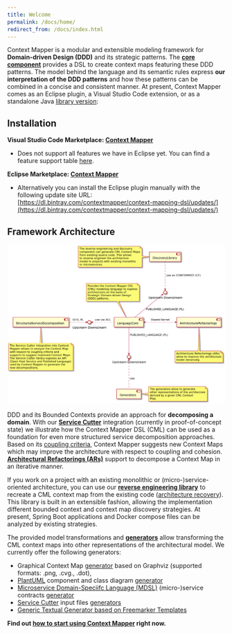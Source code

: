 ```yaml
---
title: Welcome
permalink: /docs/home/
redirect_from: /docs/index.html
---
```


Context Mapper is a modular and extensible modeling framework for **Domain-driven Design (DDD)** and its strategic patterns.
The **[core component](/docs/language-reference/)** provides a DSL to create context maps featuring these DDD patterns. The model behind the language and its semantic rules express 
**our interpretation of the DDD patterns** and how these patterns can be combined in a concise and consistent manner. At present, Context Mapper comes as an Eclipse plugin, a Visual Studio Code extension, or as a standalone Java [library version](/docs/library/):

## Installation

**Visual Studio Code Marketplace: [Context Mapper](https://marketplace.visualstudio.com/items?itemName=contextmapper.context-mapper-vscode-extension)**
 * Does not support all features we have in Eclipse yet. You can find a feature support table [here](/docs/ide/).

**Eclipse Marketplace: [Context Mapper](https://marketplace.eclipse.org/content/context-mapper/)**
 * Alternatively you can install the Eclipse plugin manually with the following update site URL: [https://dl.bintray.com/contextmapper/context-mapping-dsl/updates/](https://dl.bintray.com/contextmapper/context-mapping-dsl/updates/)

## Framework Architecture

![Context Mapper Framework Components](/img/context-mapper-framework-components.png)

DDD and its Bounded Contexts provide an approach for **decomposing a domain**. With our **[Service Cutter](/docs/service-cutter-context-map-suggestions/)** integration 
(currently in proof-of-concept state) we illustrate how the Context Mapper DSL (CML) can be used as a foundation for even more structured service decomposition approaches. 
Based on its [coupling criteria](https://github.com/ServiceCutter/ServiceCutter/wiki/Coupling-Criteria), Context Mapper suggests new Context Maps which may improve the 
architecture with respect to coupling and cohesion. **[Architectural Refactorings (ARs)](/docs/architectural-refactorings)** support to decompose a Context Map in an 
iterative manner.

If you work on a project with an existing monolithic or (micro-)service-oriented architecture, you can use our 
**[reverse engineering library](/docs/reverse-engineering)** to recreate a CML context map from the existing code ([architecture recovery](https://en.wikipedia.org/wiki/Software_architecture_recovery)). This library is built in an extensible fashion, allowing the implementation different bounded context and context map discovery strategies. At present, Spring Boot applications and Docker compose files can be analyzed by existing strategies. 

The provided model transformations and **[generators](/docs/generators)** allow transforming the CML context maps into other representations of the architectural model. We 
currently offer the following generators:

 * Graphical Context Map [generator](/docs/context-map-generator/) based on Graphviz (supported formats: .png, .cvg., .dot), 
 * [PlantUML](http://plantuml.com/) component and class diagram [generator](/docs/plant-uml/)
 * [Microservice Domain-Speciifc Language (MDSL)](https://socadk.github.io/MDSL/) (micro-)service contracts [generator](/docs/mdsl/)
 * [Service Cutter](http://servicecutter.github.io/) input files [generators](/docs/service-cutter/)
 * [Generic Textual Generator based on Freemarker Templates](/docs/generic-freemarker-generator/)

**Find out [how to start using Context Mapper](/docs/getting-started/) right now.**

